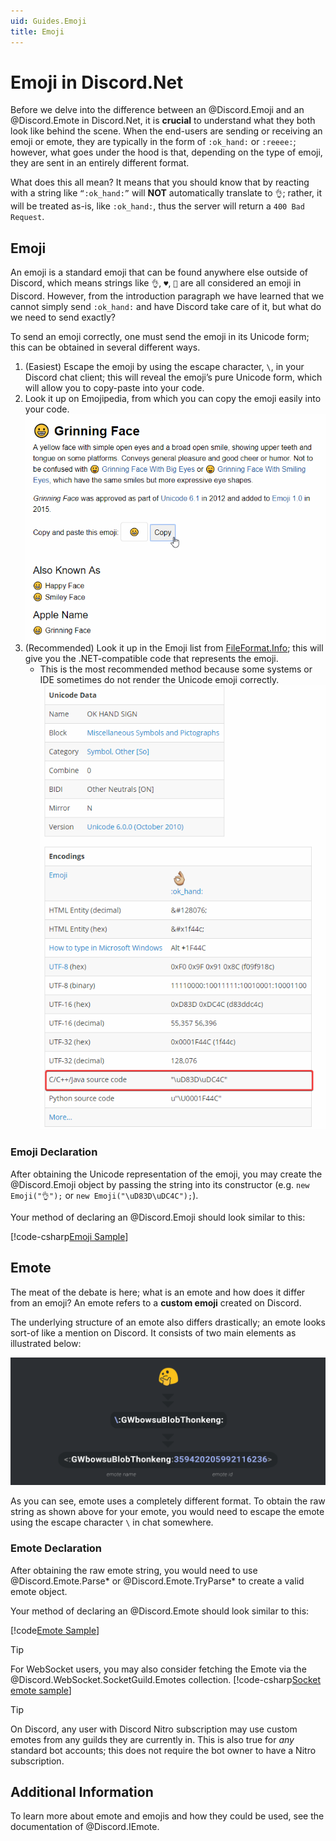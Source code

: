 ```yaml
---
uid: Guides.Emoji
title: Emoji
---
```


# Emoji in Discord.Net

Before we delve into the difference between an @Discord.Emoji and an
@Discord.Emote in Discord.Net, it is **crucial** to understand what
they both look like behind the scene. When the end-users are sending
or receiving an emoji or emote, they are typically in the form of
`:ok_hand:` or `:reeee:`; however, what goes under the hood is that,
depending on the type of emoji, they are sent in an entirely
different format.

What does this all mean? It means that you should know that by
reacting with a string like `“:ok_hand:”` will **NOT** automatically
translate to `👌`; rather, it will be treated as-is,
like `:ok_hand:`, thus the server will return a `400 Bad Request`.

## Emoji

An emoji is a standard emoji that can be found anywhere else outside
of Discord, which means strings like `👌`, `♥`, `👀` are all
considered an emoji in Discord. However, from the
introduction paragraph we have learned that we cannot
simply send `:ok_hand:` and have Discord take
care of it, but what do we need to send exactly?

To send an emoji correctly, one must send the emoji in its Unicode
form; this can be obtained in several different ways.

1. (Easiest) Escape the emoji by using the escape character, `\`, in
 your Discord chat client; this will reveal the emoji’s pure Unicode
 form, which will allow you to copy-paste into your code.
2. Look it up on Emojipedia, from which you can copy the emoji
 easily into your code.
 ![Emojipedia](images/emojipedia.png)
3. (Recommended) Look it up in the Emoji list from [FileFormat.Info];
 this will give you the .NET-compatible code that
 represents the emoji.
    * This is the most recommended method because some systems or
    IDE sometimes do not render the Unicode emoji correctly.
    ![Fileformat Emoji Source Code](images/fileformat-emoji-src.png)

### Emoji Declaration

After obtaining the Unicode representation of the emoji, you may
create the @Discord.Emoji object by passing the string into its
constructor (e.g. `new Emoji("👌");` or `new Emoji("\uD83D\uDC4C");`).

Your method of declaring an @Discord.Emoji should look similar to
this:

[!code-csharp[Emoji Sample](samples/emoji-sample.cs)]

[FileFormat.Info]: https://www.fileformat.info/info/emoji/list.htm

## Emote

The meat of the debate is here; what is an emote and how does it
differ from an emoji? An emote refers to a **custom emoji**
created on Discord.

The underlying structure of an emote also differs drastically; an
emote looks sort-of like a mention on Discord. It consists of two
main elements as illustrated below:

![Emote illustration](images/emote-format.png)

As you can see, emote uses a completely different format. To obtain
the raw string as shown above for your emote, you would need to
escape the emote using the escape character `\` in chat somewhere.

### Emote Declaration

After obtaining the raw emote string, you would need to use
@Discord.Emote.Parse* or @Discord.Emote.TryParse* to create a valid
emote object.

Your method of declaring an @Discord.Emote should look similar to
this:

[!code[Emote Sample](samples/emote-sample.cs)]

> [!TIP]
> For WebSocket users, you may also consider fetching the Emote
> via the @Discord.WebSocket.SocketGuild.Emotes collection.
> [!code-csharp[Socket emote sample](samples/socket-emote-sample.cs)]

> [!TIP]
> On Discord, any user with Discord Nitro subscription may use
> custom emotes from any guilds they are currently in. This is also
> true for _any_ standard bot accounts; this does not require
> the bot owner to have a Nitro subscription.

## Additional Information

To learn more about emote and emojis and how they could be used,
see the documentation of @Discord.IEmote.